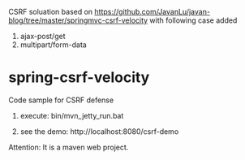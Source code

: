 CSRF soluation based on https://github.com/JavanLu/javan-blog/tree/master/springmvc-csrf-velocity with following case added
1. ajax-post/get
2. multipart/form-data

spring-csrf-velocity
==========

Code sample for CSRF defense

1. execute:
bin/mvn_jetty_run.bat

2. see the demo: http://localhost:8080/csrf-demo

Attention:
It is a maven web project.

